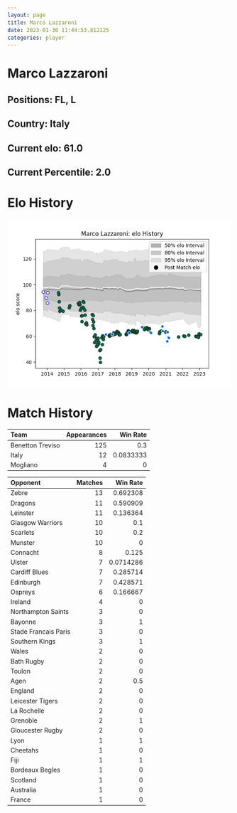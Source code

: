 ```yaml
---  
layout: page  
title: Marco Lazzaroni  
date: 2023-01-30 11:44:53.812125  
categories: player  
---
```

# Marco Lazzaroni

## Positions: FL, L

## Country: Italy

## Current elo: 61.0

## Current Percentile: 2.0

# Elo History


![elo history](history_MarcoLazzaroni.png)
# Match History


| Team             |   Appearances |   Win Rate |
|:-----------------|--------------:|-----------:|
| Benetton Treviso |           125 |  0.3       |
| Italy            |            12 |  0.0833333 |
| Mogliano         |             4 |  0         |

| Opponent             |   Matches |   Win Rate |
|:---------------------|----------:|-----------:|
| Zebre                |        13 |  0.692308  |
| Dragons              |        11 |  0.590909  |
| Leinster             |        11 |  0.136364  |
| Glasgow Warriors     |        10 |  0.1       |
| Scarlets             |        10 |  0.2       |
| Munster              |        10 |  0         |
| Connacht             |         8 |  0.125     |
| Ulster               |         7 |  0.0714286 |
| Cardiff Blues        |         7 |  0.285714  |
| Edinburgh            |         7 |  0.428571  |
| Ospreys              |         6 |  0.166667  |
| Ireland              |         4 |  0         |
| Northampton Saints   |         3 |  0         |
| Bayonne              |         3 |  1         |
| Stade Francais Paris |         3 |  0         |
| Southern Kings       |         3 |  1         |
| Wales                |         2 |  0         |
| Bath Rugby           |         2 |  0         |
| Toulon               |         2 |  0         |
| Agen                 |         2 |  0.5       |
| England              |         2 |  0         |
| Leicester Tigers     |         2 |  0         |
| La Rochelle          |         2 |  0         |
| Grenoble             |         2 |  1         |
| Gloucester Rugby     |         2 |  0         |
| Lyon                 |         1 |  1         |
| Cheetahs             |         1 |  0         |
| Fiji                 |         1 |  1         |
| Bordeaux Begles      |         1 |  0         |
| Scotland             |         1 |  0         |
| Australia            |         1 |  0         |
| France               |         1 |  0         |